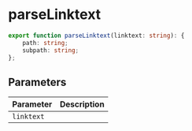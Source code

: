 # parseLinktext

```ts
export function parseLinktext(linktext: string): {
    path: string;
    subpath: string;
};
```

## Parameters

| Parameter | Description |
|-----------|-------------|
| `linktext` | |
